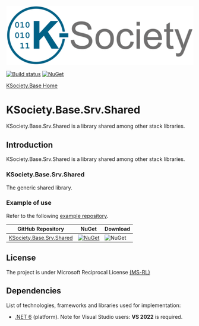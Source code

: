 ![Logo](https://raw.githubusercontent.com/k-society/KSociety.Base/master/docs/K-Society__Logo_vs-negative.png)

[![Build status](https://ci.appveyor.com/api/projects/status/svxutqmffkucfp0r?svg=true)](https://ci.appveyor.com/project/maniglia/ksociety-base) [![NuGet](https://img.shields.io/nuget/v/KSociety.Base.InfraSub.Shared)](https://www.nuget.org/profiles/K-Society)

[KSociety.Base Home](https://github.com/K-Society/KSociety.Base)

# KSociety.Base.Srv.Shared

KSociety.Base.Srv.Shared is a library shared among other stack libraries.

## Introduction

KSociety.Base.Srv.Shared is a library shared among other stack libraries.

### KSociety.Base.Srv.Shared
The generic shared library.

### Example of use
Refer to the following [example repository](https://github.com/K-Society/KSociety.Example).

| GitHub Repository | NuGet | Download |
| ------------- | ------------- | ------------- |
| [KSociety.Base.Srv.Shared](https://github.com/K-Society/KSociety.Base/tree/master/Src/01/KSociety.Base.Srv.Shared) | [![NuGet](https://img.shields.io/nuget/v/KSociety.Base.Srv.Shared)](https://www.nuget.org/packages/KSociety.Base.Srv.Shared) | ![NuGet](https://img.shields.io/nuget/dt/KSociety.Base.Srv.Shared) |

## License
The project is under Microsoft Reciprocal License [(MS-RL)](http://www.opensource.org/licenses/MS-RL)

## Dependencies

List of technologies, frameworks and libraries used for implementation:

- [.NET 6](https://dotnet.microsoft.com/download/dotnet/6.0) (platform). Note for Visual Studio users: **VS 2022** is required.